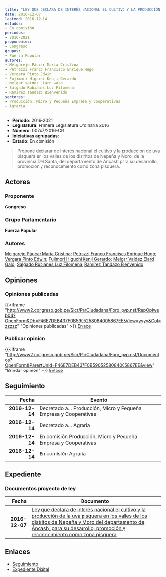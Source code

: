 ```yaml
---
title: "LEY QUE DECLARA DE INTERÉS NACIONAL EL CULTIVO Y LA PRODUCCIÓN DE LA UVA PISQUERA EN LOS VALLES DE LOS DISTRITOS DE NEPEÑA Y MORO DEL DEPARTAMENTO DE ANCASH PARA SU DESARROLLO, PROMOCIÓN Y RECONOCICMIENTO COMO ZONA PISQUERA"
date: 2016-12-07
lastmod: 2016-12-14
estados:
- En comisión
periodos:
- 2016-2021
proponentes:
- Congreso
grupos:
- Fuerza Popular
autores:
- Melgarejo Páucar María Cristina
- Petrozzi Franco Francisco Enrique Hugo
- Vergara Pinto Edwin
- Fujimori Higuchi Kenji Gerardo
- Melgar Valdez Elard Galo
- Salgado Rubianes Luz Filomena
- Ramírez Tandazo Bienvenido
sectores:
- Producción, Micro y Pequeña Empresa y Cooperativas
- Agraria
---
```

- **Periodo**: 2016-2021
- **Legislatura**: Primera Legislatura Ordinaria 2016
- **Número**: 00747/2016-CR
- **Iniciativas agrupadas**: 
- **Estado**: En comisión

> Propone declarar de interés nacional el cultivo y la producción de uva pisquera en los valles de los distritos de Nepeña y Moro, de la provincia Del Santa, del departamento de Ancash para su desarrollo, promoción y reconocimiento como zona pisquera.


## Actores

### Proponente

**Congreso**

### Grupo Parlamentario

**Fuerza Popular**

### Autores

[Melgarejo Páucar María Cristina](mailto:mailto:mmelgarejo@congreso.gob.pe); [Petrozzi Franco Francisco Enrique Hugo](mailto:mailto:fpetrozzi@congreso.gob.pe); [Vergara Pinto Edwin](mailto:mailto:evergara@congreso.gob.pe); [Fujimori Higuchi Kenji Gerardo](mailto:mailto:kfujimorih@congreso.gob.pe); [Melgar Valdez Elard Galo](mailto:mailto:emelgar@congreso.gob.pe); [Salgado Rubianes Luz Filomena](mailto:mailto:lsalgado@congreso.gob.pe); [Ramírez Tandazo Bienvenido](mailto:mailto:bramirez@congreso.gob.pe)

## Opiniones

### Opiniones publicadas

{{<iframe "http://www2.congreso.gob.pe/Sicr/ParCiudadana/Foro_pvp.nsf/RepOpiweb04?OpenForm&Db=F46E7DEB437F0B5905258084005867EE&View=yyyy&Col=zzzzz" "Opiniones publicadas" >}}
[Enlace](http://www2.congreso.gob.pe/Sicr/ParCiudadana/Foro_pvp.nsf/RepOpiweb04?OpenForm&Db=F46E7DEB437F0B5905258084005867EE&View=yyyy&Col=zzzzz)

### Publicar opinión

{{<iframe "http://www2.congreso.gob.pe/Sicr/ParCiudadana/Foro_pvp.nsf/Documentos?OpenForm&ParentUnid=F46E7DEB437F0B5905258084005867EE&view" "Brindar opinión" >}}
[Enlace](http://www2.congreso.gob.pe/Sicr/ParCiudadana/Foro_pvp.nsf/Documentos?OpenForm&ParentUnid=F46E7DEB437F0B5905258084005867EE&view)


## Seguimiento

| Fecha | Evento |
|------:|--------|
| **2016-12-14** | Decretado a... Producción, Micro y Pequeña Empresa y Cooperativas |
| **2016-12-14** | Decretado a... Agraria |
| **2016-12-14** | En comisión Producción, Micro y Pequeña Empresa y Cooperativas |
| **2016-12-14** | En comisión Agraria |

## Expediente

### Documentos proyecto de ley

| Fecha | Documento |
|------:|-----------|
| **2016-12-07** | [Ley que declara de interés nacional el cultivo y la producción de la uva pisquera en los valles de los distritos de Nepeña y Moro del departamento de Áncash, para su desarrollo, promoción y reconocimiento como zona pisquera](http://www.leyes.congreso.gob.pe/Documentos/2016_2021/Proyectos_de_Ley_y_de_Resoluciones_Legislativas/PL0074720161207..pdf) |

## Enlaces

- [Seguimiento](http://www2.congreso.gob.pe/Sicr/TraDocEstProc/CLProLey2016.nsf/f7fff46988ca05b1052578e100829cc7/540975a16c3f8ada05258084004ea81c?OpenDocument)
- [Expediente Digital](http://www2.congreso.gob.pe/Sicr/TraDocEstProc/CLProLey2016.nsf/f7fff46988ca05b1052578e100829cc7/540975a16c3f8ada05258084004ea81c?OpenDocument&Click=05257FB7005EB655.eb71d0cf91d8294e05256cdf006b5706/$Body/0.1C6C)

